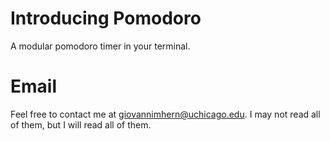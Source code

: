 # Introducing Pomodoro 
A modular pomodoro timer in your terminal.  

# Email 
Feel free to contact me at giovannimhern@uchicago.edu. I may not read all of them, but I will read all of them. 